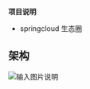 **项目说明** 
- springcloud 生态圈

**架构**
- 
![输入图片说明](https://timgsa.baidu.com/timg?image&quality=80&size=b9999_10000&sec=1505465888233&di=25ab8d905aa5aafa3b135fb415af4298&imgtype=0&src=http%3A%2F%2Fs2.51cto.com%2Fwyfs02%2FM02%2F8E%2F8D%2FwKiom1jFACCx2lbgAAEWcb8v6-w59.jpeg-wh_651x-s_2509118232.jpeg "在这里输入图片标题")